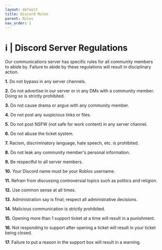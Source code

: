 ```yaml
---
layout: default
title: Discord Rules
parent: Rules
nav_order: 1
---
```


# ℹ️ | Discord Server Regulations
Our communications server has specific rules for all community members to abide by. Failure to abide by these regulations will result in disciplinary action.


**1.** Do not bypass in any server channels.

**2.** Do not advertise in our server or in any DMs with a community member. Doing so is strictly prohibited. 

**3.** Do not cause drama or argue with any community member.

**4.** Do not post any suspicious links or files.

**5.** Do not post NSFW (not safe for work content) in any server channel.

**6.** Do not abuse the ticket system.

**7.** Racism, discriminatory language, hate speech, etc. is prohibited.

**8.** Do not leak any community member's personal information.

**9.** Be respectful to all server members.

**10.** Your Discord name must be your Roblox username.

**11.** Refrain from discussing controversial topics such as politics and religion.

**12.** Use common sense at all times.

**13.** Administration say is final; respect all administrative decisions.

**14.** Malicious communication is strictly prohibited.

**15.** Opening more than 1 support ticket at a time will result in a punishment.

**16.** Not responding to support after opening a ticket will result in your ticket being closed.

**17.** Failure to put a reason in the support box will result in a warning.


